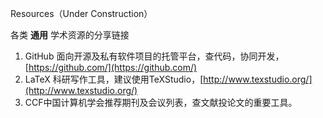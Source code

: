 Resources（Under Construction）

各类 **通用** 学术资源的分享链接

1. GitHub 面向开源及私有软件项目的托管平台，查代码，协同开发，[https://github.com/](https://github.com/)
2. LaTeX 科研写作工具，建议使用TeXStudio，[http://www.texstudio.org/](http://www.texstudio.org/)
3. CCF中国计算机学会推荐期刊及会议列表，查文献投论文的重要工具。
